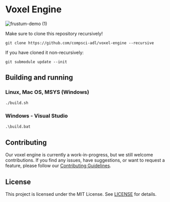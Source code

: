 # Voxel Engine

![frustum-demo (1)](https://github.com/user-attachments/assets/d3c4ed18-d3ca-42a8-bc0a-ac5dd6c6debc)


Make sure to clone this repository recursively!
```
git clone https://github.com/compsci-adl/voxel-engine --recursive
```

If you have cloned it non-recursively:
```
git submodule update --init
```

## Building and running

### Linux, Mac OS, MSYS (Windows)

```sh
./build.sh
```

### Windows - Visual Studio

```bat
.\build.bat
```

## Contributing

Our voxel engine is currently a work-in-progress, but we still welcome contributions. If you find any issues, have suggestions, or want to request a feature, please follow our [Contributing Guidelines](https://github.com/compsci-adl/.github/blob/main/CONTRIBUTING.md).

## License

This project is licensed under the MIT License.
See [LICENSE](LICENSE) for details.
